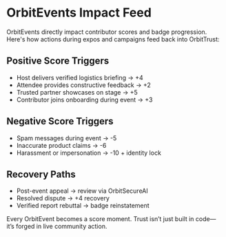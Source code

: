 # OrbitEvents Impact Feed

OrbitEvents directly impact contributor scores and badge progression. Here's how actions during expos and campaigns feed back into OrbitTrust:


## Positive Score Triggers
- Host delivers verified logistics briefing → +4
- Attendee provides constructive feedback → +2
- Trusted partner showcases on stage → +5
- Contributor joins onboarding during event → +3


## Negative Score Triggers
- Spam messages during event → -5
- Inaccurate product claims → -6
- Harassment or impersonation → -10 + identity lock


## Recovery Paths
- Post-event appeal → review via OrbitSecureAI
- Resolved dispute → +4 recovery
- Verified report rebuttal → badge reinstatement

Every OrbitEvent becomes a score moment. Trust isn’t just built in code—it’s forged in live community action.
